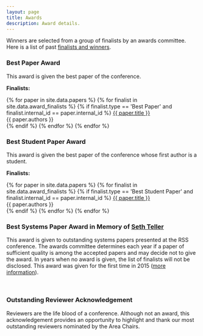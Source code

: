 ```yaml
---
layout: page
title: Awards
description: Award details.
---
```

Winners are selected from a group of finalists by an awards committee.
Here is a list of past [finalists and winners](http://www.roboticsfoundation.org/index.php/awards).


### Best Paper Award

This award is given the best paper of the conference.

**Finalists:**

{% for paper in site.data.papers %}
{% for finalist in site.data.award_finalists %}
{% if finalist.type == 'Best Paper' and finalist.internal_id == paper.internal_id %}
<a href="{{ site.baseurl }}/program/papers/{{ paper.external_id | prepend: '0' | slice: -2, 2 }}">
  {{ paper.title }}
</a>
<br/>
  {{ paper.authors }}
<br/>
{% endif %}
{% endfor %}
{% endfor %}
<br/>

### Best Student Paper Award

This award is given the best paper of the conference whose first author is a
student.

**Finalists:**

{% for paper in site.data.papers %}
{% for finalist in site.data.award_finalists %}
{% if finalist.type == 'Best Student Paper' and finalist.internal_id == paper.internal_id %}
<a href="{{ site.baseurl }}/program/papers/{{ paper.external_id | prepend: '0' | slice: -2, 2 }}">
  {{ paper.title }}
</a>
<br/>
  {{ paper.authors }}
<br/>
{% endif %}
{% endfor %}
{% endfor %}
<br/>

### Best Systems Paper Award in Memory of [Seth Teller](http://people.csail.mit.edu/teller/)

This award is given to outstanding systems papers presented at the RSS
conference. The awards committee determines each year if a paper of sufficient
quality is among the accepted papers and may decide not to give the award. In
years when no award is given, the list of finalists will not be disclosed. This
award was given for the first time in 2015
([more information](http://www.roboticsfoundation.org/index.php/awards?id=15)).

<br/>

### Outstanding Reviewer Acknowledgement

Reviewers are the life blood of a conference. Although not an award, this
acknowledgement provides an opportunity to highlight and thank our most
outstanding reviewers nominated by the Area Chairs.

<br/><br/><br/><br/>
